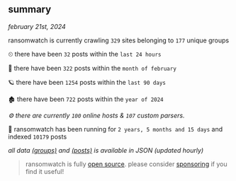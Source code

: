 
## summary
_february 21st, 2024_

ransomwatch is currently crawling `329` sites belonging to `177` unique groups

⏲ there have been `32` posts within the `last 24 hours`

🦈 there have been `322` posts within the `month of february`

🪐 there have been `1254` posts within the `last 90 days`

🏚 there have been `722` posts within the `year of 2024`

_⚙️ there are currently `100` online hosts & `107` custom parsers._

🦕 ransomwatch has been running for `2 years, 5 months and 15 days` and indexed `10179` posts

_all data  [(groups)](http://ransomwhat.telemetry.ltd/groups) and [(posts)](http://ransomwhat.telemetry.ltd/posts) is available in JSON (updated hourly)_

> ransomwatch is fully [open source](https://github.com/joshhighet/ransomwatch#ransomwatch--). please consider [sponsoring](https://github.com/sponsors/joshhighet) if you find it useful!
